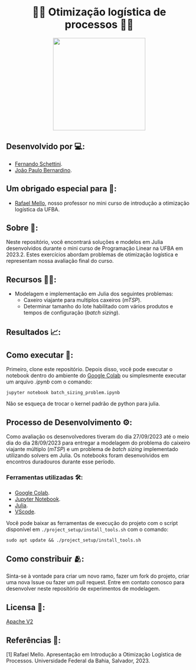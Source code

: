 <h1 align="center">👨‍🏭 Otimização logística de processos 👨‍🏭</h1>

<div align="center">
	<a href="link_for_webite">
	<img height = "250em" src = "https://github.com/FernandoSchett/linear_programing/assets/80331486/4e5b14e6-1457-4b03-9b84-f5bd2608b422" />
    </a>
</div>

## Desenvolvido por 💻:

- [Fernando Schettini](https://linktr.ee/fernandoschett).
- [João Paulo Bernardino]().

## Um obrigado especial para 🥰:

- [Rafael Mello](http://lattes.cnpq.br/4117373032501782), nosso professor no mini curso de introdução a otimização logística da UFBA.

## Sobre 🤔:

Neste repositório, você encontrará soluções e modelos em Julia desenvolvidos durante o mini curso de Programação Linear na UFBA em 2023.2. Estes exercícios abordam problemas de otimização logística e representam nossa avaliação final do curso.

## Recursos 🧑‍🔬:

- Modelagem e implementação em Julia dos seguintes problemas:
    - Caxeiro viajante para multiplos caxeiros (_mTSP_).
    - Determinar tamanho do lote habilitado com vários produtos e tempos de configuração (_batch sizing_). 

## Resultados 📈:

## Como executar 🏃:

Primeiro, clone este repositório. Depois disso, você pode executar o notebook dentro do ambiente do [Google Colab](https://colab.google/) ou simplesmente executar um arquivo _.ipynb_ com o comando:

    jupyter notebook batch_sizing_problem.ipynb

Não se esqueça de trocar o kernel padrão de python para julia.

## Processo de Desenvolvimento ⚙️:

Como avaliação os desenvolvedores tiveram do dia 27/09/2023 até o meio dia do dia 28/09/2023 para entregar a modelagem do problema do caixeiro viajante múltiplo (_mTSP_) e um problema de _batch sizing_ implementado utilizando solvers em Julia. Os notebooks foram desenvolvidos em encontros duradouros durante esse período. 

### Ferramentas utilizadas 🛠️: 

- [Google Colab](https://colab.google/). 
- [Jupyter Notebook](https://jupyter.org/).
- [Julia](https://julialang.org/).
- [VScode](https://code.visualstudio.com/).
	
Você pode baixar as ferramentas de execução do projeto com o script disponível em ```./project_setup/install_tools.sh``` com o comando:

	sudo apt update && ./project_setup/install_tools.sh

## Como constribuir 🫂:

Sinta-se à vontade para criar um novo ramo, fazer um fork do projeto, criar uma nova Issue ou fazer um pull request. Entre em contato conosco para desenvolver neste repositório de experimentos de modelagem.

## Licensa 📜:

[Apache V2](https://choosealicense.com/licenses/apache-2.0/)

## Referências 📙:
	
[1] Rafael Mello. Apresentação em Introdução a Otimização Logística de Processos. Universidade Federal da Bahia, Salvador, 2023.
